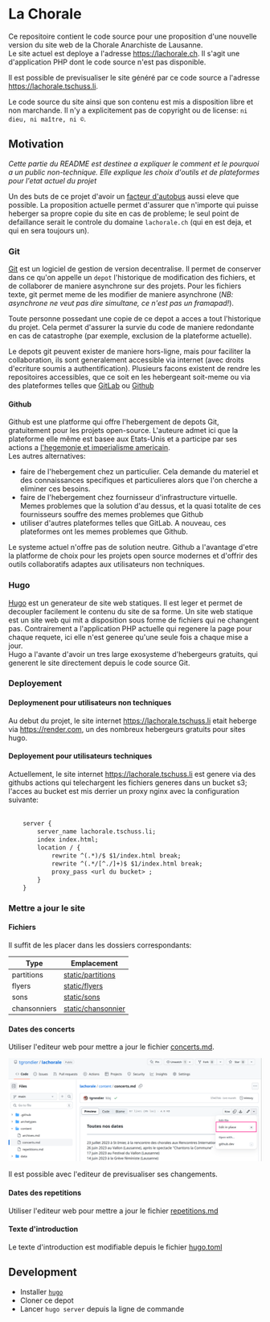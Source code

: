 # La Chorale

Ce repositoire contient le code source pour une proposition d'une nouvelle version du site web de la Chorale Anarchiste de Lausanne.  
Le site actuel est deploye a l'adresse <https://lachorale.ch>. Il s'agit une d'application PHP dont le code source
n'est pas disponible.

Il est possible de previsualiser le site généré par ce code source a l'adresse <https://lachorale.tschuss.li>.

Le code source du site ainsi que son contenu est mis a disposition libre et non marchande. Il n'y a explicitement pas de copyright ou de license: `ni dieu, ni maître, ni ©`.

## Motivation

*Cette partie du README est destinee a expliquer le comment et le pourquoi a un public non-technique. Elle explique les choix d'outils et de plateformes pour l'etat actuel du projet*

Un des buts de ce projet d'avoir un [facteur d'autobus](https://fr.wikipedia.org/wiki/Facteur_d'autobus) aussi eleve que possible. La proposition actuelle permet d'assurer que n'importe qui puisse heberger sa propre copie du site en cas de probleme; le seul point de defaillance serait le controle du domaine `lachorale.ch` (qui en est deja, et qui en sera toujours un).

### Git

[Git](https://fr.wikipedia.org/wiki/Git) est un logiciel de gestion de version decentralise. Il permet de conserver dans ce qu'on appelle un `depot` l'historique de modification des fichiers, et de collaborer de maniere asynchrone sur des projets. Pour les fichiers texte, git permet meme de les modifier de maniere asynchrone (*NB: asynchrone ne veut pas dire simultane, ce n'est pas un framapad!*).

Toute personne possedant une copie de ce depot a acces a tout l'historique du projet. Cela permet d'assurer la survie du code de maniere redondante en cas de catastrophe (par exemple, exclusion de la plateforme actuelle).

Le depots git peuvent exister de maniere hors-ligne, mais pour faciliter la collaboration, ils sont generalement accessible via internet (avec droits d'ecriture soumis a authentification). Plusieurs facons existent de rendre les repositoires accessibles, que ce soit en les hebergeant soit-meme ou via des plateformes telles que [GitLab](https://about.gitlab.com/) ou [Github](https://about.gitlab.com/)

#### Github

Github est une platforme qui offre l'hebergement de depots Git, gratuitement pour les projets open-source. L'auteure admet ici que la plateforme elle même est basee aux Etats-Unis et a participe par ses actions a [l'hegemonie et imperialisme americain](https://en.wikipedia.org/wiki/GitHub#Controversies).  
Les autres alternatives:

* faire de l'hebergement chez un particulier. Cela demande du materiel et des connaissances specifiques et particulieres alors que l'on cherche a eliminer ces besoins.
* faire de l'hebergement chez fournisseur d'infrastructure virtuelle. Memes problemes que la solution d'au dessus, et la quasi totalite de ces fournisseurs souffre des memes problemes que Github
* utiliser d'autres plateformes telles que GitLab. A nouveau, ces plateformes ont les memes problemes que Github.

Le systeme actuel n'offre pas de solution neutre. Github a l'avantage d'etre la platforme de choix pour les projets open source modernes et d'offrir des outils collaboratifs adaptes aux utilisateurs non techniques.

### Hugo

[Hugo](https://github.com/gohugoio/hugo) est un generateur de site web statiques. Il est leger et permet de decoupler facilement le contenu du site de sa forme. Un site web statique est un site web qui mit a disposition sous forme de fichiers qui ne changent pas. Contrairement a l'application PHP actuelle qui regenere la page pour chaque requete, ici elle n'est generee qu'une seule fois a chaque mise a jour.  
Hugo a l'avante d'avoir un tres large exosysteme d'hebergeurs gratuits, qui generent le site directement depuis le code source Git.

### Deployement

#### Deploymenent pour utilisateurs non techniques

Au debut du projet, le site internet <https://lachorale.tschuss.li> etait heberge via <https://render.com>, un des nombreux hebergeurs gratuits pour sites hugo.

#### Deployement pour utilisateurs techniques

Actuellement, le site internet <https://lachorale.tschuss.li> est genere via des githubs actions qui telechargent les fichiers generes dans un bucket s3; l'acces au bucket est mis derrier un proxy nginx avec la configuration suivante:

```nginx

    server {
        server_name lachorale.tschuss.li;
        index index.html;
        location / {
            rewrite ^(.*)/$ $1/index.html break;
            rewrite ^(.*/[^./]+)$ $1/index.html break;
            proxy_pass <url du bucket> ;
        }
    }

```

### Mettre a jour le site

#### Fichiers

Il suffit de les placer dans les dossiers correspondants:

| Type         | Emplacement                                |
|--------------|--------------------------------------------|
| partitions   | [static/partitions](./static/partitions)   |
| flyers       | [static/flyers](./static/flyers)           |
| sons         | [static/sons](./static/sons)               |
| chansonniers | [static/chansonnier](./static/chansonnier) |

#### Dates des concerts

Utiliser l'editeur web pour mettre a jour le fichier [concerts.md](content/concerts.md).

![Alt text](edit-example.png)

Il est possible avec l'editeur de previsualiser ses changements.

#### Dates des repetitions

Utiliser l'editeur web pour mettre a jour le fichier [repetitions.md](content/repetitions.md)

#### Texte d'introduction

Le texte d'introduction est modifiable depuis le fichier [hugo.toml](hugo.toml)

## Development

* Installer [`hugo`](https://github.com/gohugoio/hugo)
* Cloner ce depot
* Lancer `hugo server` depuis la ligne de commande
